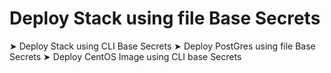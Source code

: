 #  Deploy Stack using file Base Secrets
➤ Deploy Stack using CLI Base Secrets
➤ Deploy PostGres using file Base Secrets
➤ Deploy CentOS Image using CLI base Secrets
